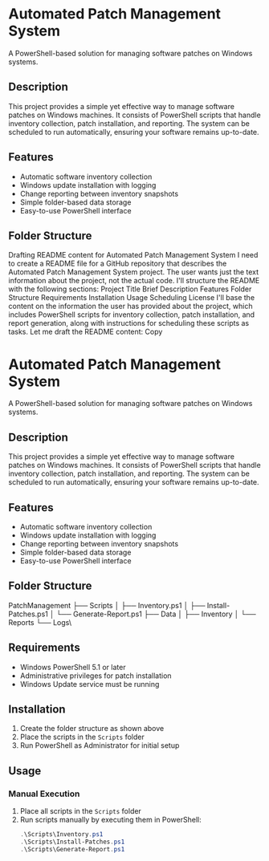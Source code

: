 # Automated Patch Management System

A PowerShell-based solution for managing software patches on Windows systems.

## Description

This project provides a simple yet effective way to manage software patches on Windows machines. It consists of PowerShell scripts that handle inventory collection, patch installation, and reporting. The system can be scheduled to run automatically, ensuring your software remains up-to-date.

## Features

- Automatic software inventory collection
- Windows update installation with logging
- Change reporting between inventory snapshots
- Simple folder-based data storage
- Easy-to-use PowerShell interface

## Folder Structure

Drafting README content for Automated Patch Management System
I need to create a README file for a GitHub repository that describes the Automated Patch Management System project. The user wants just the text information about the project, not the actual code.
I'll structure the README with the following sections:
Project Title
Brief Description
Features
Folder Structure
Requirements
Installation
Usage
Scheduling
License
I'll base the content on the information the user has provided about the project, which includes PowerShell scripts for inventory collection, patch installation, and report generation, along with instructions for scheduling these scripts as tasks.
Let me draft the README content:
Copy
# Automated Patch Management System

A PowerShell-based solution for managing software patches on Windows systems.

## Description

This project provides a simple yet effective way to manage software patches on Windows machines. It consists of PowerShell scripts that handle inventory collection, patch installation, and reporting. The system can be scheduled to run automatically, ensuring your software remains up-to-date.

## Features

- Automatic software inventory collection
- Windows update installation with logging
- Change reporting between inventory snapshots
- Simple folder-based data storage
- Easy-to-use PowerShell interface

## Folder Structure

PatchManagement
├── Scripts
│   ├── Inventory.ps1
│   ├── Install-Patches.ps1
│   └── Generate-Report.ps1
├── Data
│   ├── Inventory
│   └── Reports
└── Logs\
## Requirements

- Windows PowerShell 5.1 or later
- Administrative privileges for patch installation
- Windows Update service must be running

## Installation

1. Create the folder structure as shown above
2. Place the scripts in the `Scripts` folder
3. Run PowerShell as Administrator for initial setup

## Usage

### Manual Execution

1. Place all scripts in the `Scripts` folder
2. Run scripts manually by executing them in PowerShell:
   ```powershell
   .\Scripts\Inventory.ps1
   .\Scripts\Install-Patches.ps1
   .\Scripts\Generate-Report.ps1
